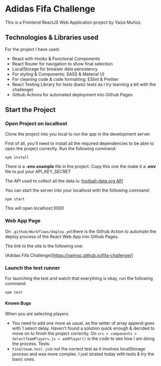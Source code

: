# Adidas Fifa Challenge

This is a Frontend ReactJS Web Application project by Yaiza Muñoz.

## Technologies & Libraries used

For the project I have used:
- React with Hooks & Functional Components
- React Router for navigation to show final selection
- LocalStorage for browser data persistency
- For styling & Components: SASS & Material UI
- For cleaning code & code formatting: ESlint & Prettier
- React Testing Library for tests (basic tests as I try learning a bit with the challenge)
- Github Actions for automated deployment into Github Pages

## Start the Project
### Open Project on localhost

Clone the project into you local to run the app in the development server.

First of all, you'll need to install all the required dependencies to be able to open the project correctly. Run the following command:

`npm install`

There is a **.env.example** file in the project. Copy this one the make it a **.env** file to put your API_KEY_SECRET

The API used to collect all the data is: [football-data.org API](football-data.org)

You can start the server into your localhost with the following command:

`npm start`

This will open localhost:3000

### Web App Page

On `.github/Workflows/deploy.yml`there is the Github Action to automate the deploy process of the React Web App into Github Pages.

The link to the site is the following one:

(Adidas Fifa Challenge)[https://yaimsc.github.io/fifa-challenge/]

### Launch the test runner

For launching the test and watch that everything is okay, run the following command:

`npm test`

#### Known Bugs

When you are selecting players:
 - You need to add one more as usual, as the setter of array append goes with 1 select delay.
  Haven't found a solution quick enough & decided to move on to finish the project correctly.
  On `src > components > SelectTeamPlayers.js > addPlayer()` is the code to see how I am doing the process.
Tests:
- `Finalteam.test.js`is not the correct test as it involves localStorage process and was more complex. I just strated today with tests & try the basic ones.

